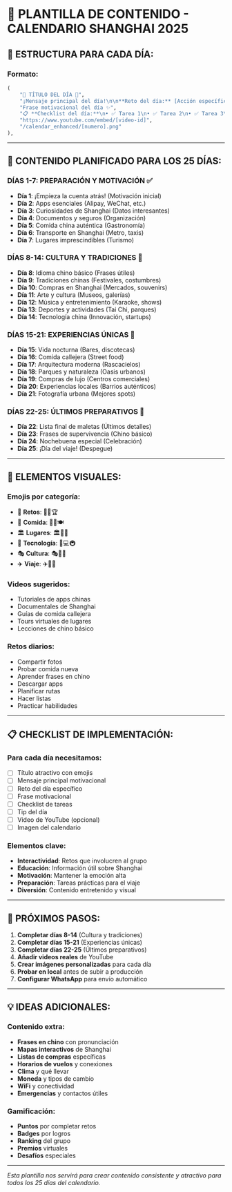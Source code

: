 # 📅 PLANTILLA DE CONTENIDO - CALENDARIO SHANGHAI 2025

## 🎯 ESTRUCTURA PARA CADA DÍA:

### **Formato:**
```python
(
    "🎯 TÍTULO DEL DÍA 🏮",
    "¡Mensaje principal del día!\n\n**Reto del día:** [Acción específica]\n\n**¿Por qué es importante?** [Explicación]\n\n**¿Qué nos espera?** [Expectativas]",
    "Frase motivacional del día ✨",
    "📋 **Checklist del día:**\n• ✅ Tarea 1\n• ✅ Tarea 2\n• ✅ Tarea 3\n\n💡 **Tip del día:** [Consejo útil]",
    "https://www.youtube.com/embed/[video-id]",
    "/calendar_enhanced/[numero].png"
),
```

---

## 📝 CONTENIDO PLANIFICADO PARA LOS 25 DÍAS:

### **DÍAS 1-7: PREPARACIÓN Y MOTIVACIÓN** ✅
- **Día 1**: ¡Empieza la cuenta atrás! (Motivación inicial)
- **Día 2**: Apps esenciales (Alipay, WeChat, etc.)
- **Día 3**: Curiosidades de Shanghai (Datos interesantes)
- **Día 4**: Documentos y seguros (Organización)
- **Día 5**: Comida china auténtica (Gastronomía)
- **Día 6**: Transporte en Shanghai (Metro, taxis)
- **Día 7**: Lugares imprescindibles (Turismo)

### **DÍAS 8-14: CULTURA Y TRADICIONES** 🔄
- **Día 8**: Idioma chino básico (Frases útiles)
- **Día 9**: Tradiciones chinas (Festivales, costumbres)
- **Día 10**: Compras en Shanghai (Mercados, souvenirs)
- **Día 11**: Arte y cultura (Museos, galerías)
- **Día 12**: Música y entretenimiento (Karaoke, shows)
- **Día 13**: Deportes y actividades (Tai Chi, parques)
- **Día 14**: Tecnología china (Innovación, startups)

### **DÍAS 15-21: EXPERIENCIAS ÚNICAS** 🔄
- **Día 15**: Vida nocturna (Bares, discotecas)
- **Día 16**: Comida callejera (Street food)
- **Día 17**: Arquitectura moderna (Rascacielos)
- **Día 18**: Parques y naturaleza (Oasis urbanos)
- **Día 19**: Compras de lujo (Centros comerciales)
- **Día 20**: Experiencias locales (Barrios auténticos)
- **Día 21**: Fotografía urbana (Mejores spots)

### **DÍAS 22-25: ÚLTIMOS PREPARATIVOS** 🔄
- **Día 22**: Lista final de maletas (Últimos detalles)
- **Día 23**: Frases de supervivencia (Chino básico)
- **Día 24**: Nochebuena especial (Celebración)
- **Día 25**: ¡Día del viaje! (Despegue)

---

## 🎨 ELEMENTOS VISUALES:

### **Emojis por categoría:**
- 🎯 **Retos**: 🎯📸🏆
- 🍜 **Comida**: 🍜🥢🍽️
- 🏛️ **Lugares**: 🏛️🏮🗼
- 📱 **Tecnología**: 📱💻🚇
- 🎭 **Cultura**: 🎭🎨🎪
- ✈️ **Viaje**: ✈️🧳🎒

### **Videos sugeridos:**
- Tutoriales de apps chinas
- Documentales de Shanghai
- Guías de comida callejera
- Tours virtuales de lugares
- Lecciones de chino básico

### **Retos diarios:**
- Compartir fotos
- Probar comida nueva
- Aprender frases en chino
- Descargar apps
- Planificar rutas
- Hacer listas
- Practicar habilidades

---

## 📋 CHECKLIST DE IMPLEMENTACIÓN:

### **Para cada día necesitamos:**
- [ ] Título atractivo con emojis
- [ ] Mensaje principal motivacional
- [ ] Reto del día específico
- [ ] Frase motivacional
- [ ] Checklist de tareas
- [ ] Tip del día
- [ ] Video de YouTube (opcional)
- [ ] Imagen del calendario

### **Elementos clave:**
- **Interactividad**: Retos que involucren al grupo
- **Educación**: Información útil sobre Shanghai
- **Motivación**: Mantener la emoción alta
- **Preparación**: Tareas prácticas para el viaje
- **Diversión**: Contenido entretenido y visual

---

## 🚀 PRÓXIMOS PASOS:

1. **Completar días 8-14** (Cultura y tradiciones)
2. **Completar días 15-21** (Experiencias únicas)
3. **Completar días 22-25** (Últimos preparativos)
4. **Añadir videos reales** de YouTube
5. **Crear imágenes personalizadas** para cada día
6. **Probar en local** antes de subir a producción
7. **Configurar WhatsApp** para envío automático

---

## 💡 IDEAS ADICIONALES:

### **Contenido extra:**
- **Frases en chino** con pronunciación
- **Mapas interactivos** de Shanghai
- **Listas de compras** específicas
- **Horarios de vuelos** y conexiones
- **Clima** y qué llevar
- **Moneda** y tipos de cambio
- **WiFi** y conectividad
- **Emergencias** y contactos útiles

### **Gamificación:**
- **Puntos** por completar retos
- **Badges** por logros
- **Ranking** del grupo
- **Premios** virtuales
- **Desafíos** especiales

---

*Esta plantilla nos servirá para crear contenido consistente y atractivo para todos los 25 días del calendario.*
